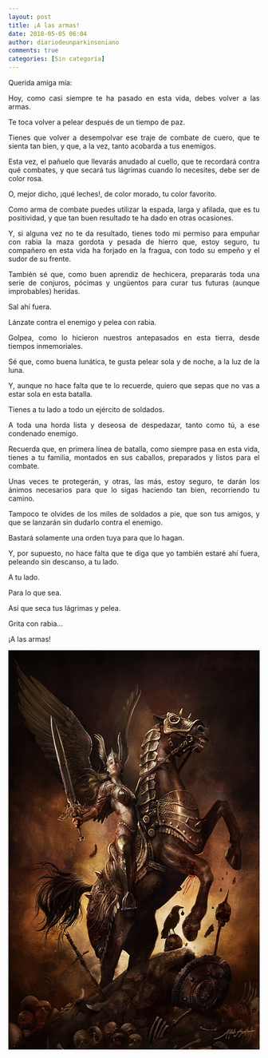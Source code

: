```yaml
---
layout: post
title: ¡A las armas!
date: 2018-05-05 06:04
author: diariodeunparkinsoniano
comments: true
categories: [Sin categoría]
---
```

<p style="text-align:justify;">Querida amiga mía:</p>
<p style="text-align:justify;">Hoy, como casi siempre te ha pasado en esta vida, debes volver a las armas.</p>
<p style="text-align:justify;">Te toca volver a pelear después de un tiempo de paz.</p>
<p style="text-align:justify;">Tienes que volver a desempolvar ese traje de combate de cuero, que te sienta tan bien, y que, a la vez, tanto acobarda a tus enemigos.</p>
<p style="text-align:justify;">Esta vez, el pañuelo que llevarás anudado al cuello, que te recordará contra qué combates, y que secará tus lágrimas cuando lo necesites, debe ser de color rosa.</p>
<p style="text-align:justify;">O, mejor dicho, ¡qué leches!, de color morado, tu color favorito.</p>
<p style="text-align:justify;">Como arma de combate puedes utilizar la espada, larga y afilada, que es tu positividad, y que tan buen resultado te ha dado en otras ocasiones.</p>
<p style="text-align:justify;">Y, si alguna vez no te da resultado, tienes todo mi permiso para empuñar con rabia la maza gordota y pesada de hierro que, estoy seguro, tu compañero en esta vida ha forjado en la fragua, con todo su empeño y el sudor de su frente.</p>
<p style="text-align:justify;">También sé que, como buen aprendiz de hechicera, prepararás toda una serie de conjuros, pócimas y ungüentos para curar tus futuras (aunque improbables) heridas.</p>
<p style="text-align:justify;">Sal ahí fuera.</p>
<p style="text-align:justify;">Lánzate contra el enemigo y pelea con rabia.</p>
<p style="text-align:justify;">Golpea, como lo hicieron nuestros antepasados en esta tierra, desde tiempos inmemoriales.</p>
<p style="text-align:justify;">Sé que, como buena lunática, te gusta pelear sola y de noche, a la luz de la luna.</p>
<p style="text-align:justify;">Y, aunque no hace falta que te lo recuerde, quiero que sepas que no vas a estar sola en esta batalla.</p>
<p style="text-align:justify;">Tienes a tu lado a todo un ejército de soldados.</p>
<p style="text-align:justify;">A toda una horda lista y deseosa de despedazar, tanto como tú, a ese condenado enemigo.</p>
<p style="text-align:justify;">Recuerda que, en primera línea de batalla, como siempre pasa en esta vida, tienes a tu familia, montados en sus caballos, preparados y listos para el combate.</p>
<p style="text-align:justify;">Unas veces te protegerán, y otras, las más, estoy seguro, te darán los ánimos necesarios para que lo sigas haciendo tan bien, recorriendo tu camino.</p>
<p style="text-align:justify;">Tampoco te olvides de los miles de soldados a pie, que son tus amigos, y que se lanzarán sin dudarlo contra el enemigo.</p>
<p style="text-align:justify;">Bastará solamente una orden tuya para que lo hagan.</p>
<p style="text-align:justify;">Y, por supuesto, no hace falta que te diga que yo también estaré ahí fuera, peleando sin descanso, a tu lado.</p>
<p style="text-align:justify;">A tu lado.</p>
<p style="text-align:justify;">Para lo que sea.</p>
<p style="text-align:justify;">Así que seca tus lágrimas y pelea.</p>
<p style="text-align:justify;">Grita con rabia…</p>
<p style="text-align:justify;">¡A las armas!</p>
<p style="text-align:justify;"><img class="img-fluid"  clasXs=" size-full wp-image-660 aligncenter" src="/assets/images/2018/05/a-las-armas.jpg" alt="a las armas" width="600" height="800" /></p>
